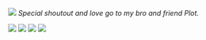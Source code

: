 ![](https://brisk.to/images/logo.svg)
*Special shoutout and love go to my bro and friend Plot.*

![](https://i.ibb.co/5G1RnKw/1.png)
![](https://i.ibb.co/dGTBKXX/2.png)
![](https://i.ibb.co/CBzCST0/3.png)
![](https://i.ibb.co/2qTcydX/4.png)
